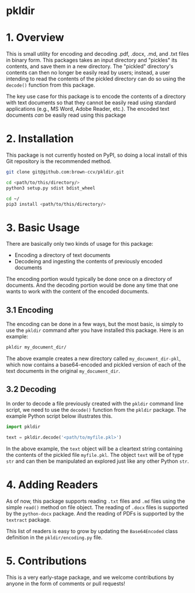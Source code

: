 # pkldir

# 1. Overview
This is small utility for encoding and decoding .pdf, .docx, .md, and .txt files in binary form. This packages takes an input directory and "pickles" its contents, and save them in a new directory. The "pickled" directory's contents can then no longer be easily read by users; instead, a user intending to read the contents of the pickled directory can do so using the `decode()` function from this package. 

The key use case for this package is to encode the contents of a directory with text documents so that they cannot be easily read using standard applications (e.g., MS Word, Adobe Reader, etc.). The encoded text documents _can_ be easily read using this package

# 2. Installation
This package is not currently hosted on PyPI, so doing a local install of this Git repository is the recommended method.

```bash
git clone git@github.com:brown-ccv/pkldir.git

cd <path/to/this/directory/>
python3 setup.py sdist bdist_wheel

cd ~/
pip3 install <path/to/this/directory/>
```

# 3. Basic Usage 
There are basically only two kinds of usage for this package: 
    
* Encoding a directory of text documents
* Decodeing and ingesting the contents of previously encoded documents

The encoding portion would typically be done once on a directory of documents. And the decoding portion would be done any time that one wants to work with the content of the encoded documents. 

## 3.1 Encoding
The encoding can be done in a few ways, but the most basic, is simply to use the `pkldir` command after you have installed this package. Here is an example:

```bash
pkldir my_document_dir/
```

The above example creates a new directory called `my_document_dir-pkl`, which now contains a base64-encoded and pickled version of each of the text documents in the original `my_document_dir`.


## 3.2 Decoding
In order to decode a file previously created with the `pkldir` command line script, we need to use the `decode()` function from the `pkldir` package. The example Python script below illustrates this. 


```python
import pkldir 

text = pkldir.decode('<path/to/myfile.pkl>')
```

In the above example, the `text` object will be a cleartext string containing the contents of the pickled file `myfile.pkl`. The object `text` will be of type `str` and can then be manipulated an explored just like any other Python `str`.


# 4. Adding Readers
As of now, this package supports reading `.txt` files and `.md` files using the simple `read()` method on file object. The reading of `.docx` files is supported by the `python-docx` package. And the reading of PDFs is supported by the `textract` package. 

This list of readers is easy to grow by updating the `Base64Encoded` class definition in the `pkldir/encoding.py` file.

# 5. Contributions
This is a very early-stage package, and we welcome contributions by anyone in the form of comments or pull requests!
